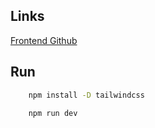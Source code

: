 ## Links

[Frontend Github](https://github.com/JakSchlager/MEDT_Project-BeatBeast_Backend)

## Run 

```bash
    npm install -D tailwindcss
```

```bash
    npm run dev
```
